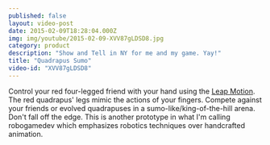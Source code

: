 ```yaml
---
published: false
layout: video-post
date: 2015-02-09T18:28:04.000Z
img: img/youtube/2015-02-09-XVV87gLDSD8.jpg
category: product
description: "Show and Tell in NY for me and my game. Yay!"
title: "Quadrapus Sumo"
video-id: "XVV87gLDSD8"
---
```


Control your red four-legged friend with your hand using the
[Leap Motion](https://www.leapmotion.com).  The red quadrapus' legs
mimic the actions of your fingers.  Compete against your friends or
evolved quadrapuses in a sumo-like/king-of-the-hill arena.  Don't fall
off the edge.  This is another prototype in what I'm calling
robogamedev which emphasizes robotics techniques over handcrafted
animation.
